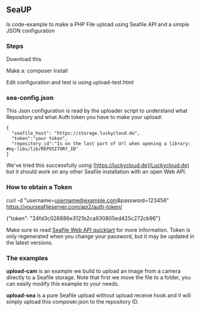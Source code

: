 ## SeaUP

Is code-example to make a PHP File upload using Seafile API and a simple JSON configuration 


### Steps

Download this

Make a: composer install 

Edit configuration and test is using upload-test.html

### sea-config.json

This Json configuration is read by the uploader script to understand what Repository and what Auth token you have to make your upload:


    {
      "seafile_host": "https://storage.luckycloud.de",
      "token":"your token",
      "repository_id":"Is on the last part of Url when opening a library: #my-libs/lib/REPOSITORY_ID"
    }

We've tried this successfully using [https://luckycloud.de](Luckycloud.de) but it should work on any other Seafile installation with an open Web API.

### How to obtain a Token

curl -d "username=username@example.com&password=123456" https://yourseafileserver.com/api2/auth-token/

{"token": "24fd3c026886e3121b2ca630805ed425c272cb96"}

Make sure to read [Seafile Web API quicktart](https://manual.seafile.com/develop/web_api_v2.1.html#quick-start) for more information.  Token is only regenerated when you change your password, but it may be updated in the latest versions.


### The examples

**upload-cam** is an example we build to upload an image from a camera directly to a Seafile storage. Note that first we move the file to a folder, you can easily modify this example to your needs.

**upload-sea** is a pure Seafile upload without upload receive hook and it will simply upload this composer.json to the repository ID.
